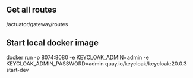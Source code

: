 ## Get all routes
<host-name>/actuator/gateway/routes

## Start local docker image
docker run -p 8074:8080 -e KEYCLOAK_ADMIN=admin -e KEYCLOAK_ADMIN_PASSWORD=admin quay.io/keycloak/keycloak:20.0.3 start-dev